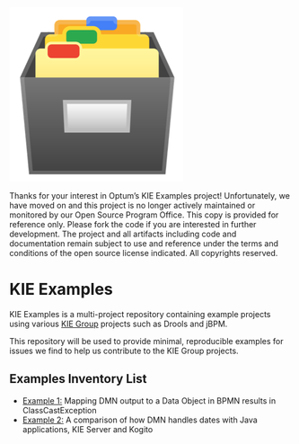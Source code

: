 ![FileImage](./Files.png)

Thanks for your interest in Optum’s KIE Examples project!  Unfortunately, we have moved on and this project is no longer actively maintained or monitored by our Open Source Program Office.  This copy is provided for reference only.  Please fork the code if you are interested in further development.  The project and all artifacts including code and documentation remain subject to use and reference under the terms and conditions of the open source license indicated.  All copyrights reserved.

# KIE Examples

KIE Examples is a multi-project repository containing example projects using various [KIE Group](https://github.com/kiegroup) projects such as Drools and jBPM.

This repository will be used to provide minimal, reproducible examples for issues we find to help us contribute to the KIE Group projects.

## Examples Inventory List

- [Example 1:](./1) Mapping DMN output to a Data Object in BPMN results in ClassCastException
- [Example 2:](./2) A comparison of how DMN handles dates with Java applications, KIE Server and Kogito



